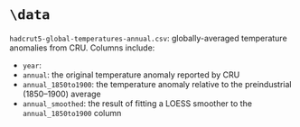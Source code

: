 # `\data`

`hadcrut5-global-temperatures-annual.csv`: globally-averaged temperature anomalies from CRU. Columns include:

  - `year`:
  - `annual`: the original temperature anomaly reported by CRU
  - `annual_1850to1900`: the temperature anomaly relative to the preindustrial (1850–1900) average
  - `annual_smoothed`: the result of fitting a LOESS smoother to the `annual_1850to1900` column
